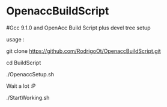 # OpenaccBuildScript

#Gcc 9.1.0 and OpenAcc Build Script plus devel tree setup

usage :

git clone https://github.com/RodrigoOt/OpenaccBuildScript.git

cd BuildScript

./OpenaccSetup.sh 

Wait a lot :P

./StartWorking.sh
